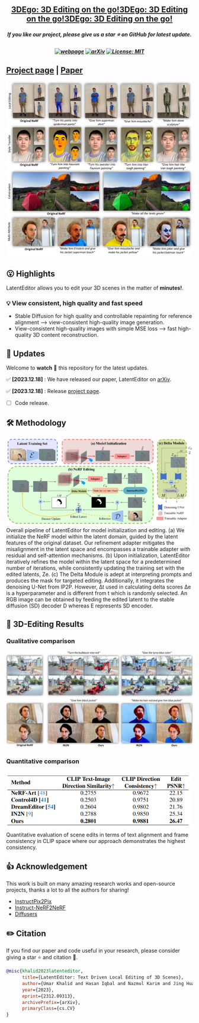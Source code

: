 <h2 align="center"> <a href="https://github.com/umarkhalidAI/LatentEditor">3DEgo: 3D Editing on the go!3DEgo: 3D Editing on the go!3DEgo: 3D Editing on the go!</a></h2>
<h5 align="center"> If you like our project, please give us a star ⭐ on GitHub for latest update.  </h2>

<h5 align="center">

[![webpage](https://img.shields.io/badge/Webpage-blue)](https://latenteditor.github.io/)
[![arXiv](https://img.shields.io/badge/Arxiv-2312.09313-b31b1b.svg?logo=arXiv)](https://arxiv.org/abs/2312.09313)
[![License: MIT](https://img.shields.io/badge/License-MIT-yellow.svg)](https://github.com/umarkhalidAI/LatentEditor/blob/main/LICENSE) 


</h5>

## [Project page](https://latenteditor.github.io/) | [Paper](https://arxiv.org/abs/2312.09313) 


<img src="assets/teaser_final.jpg"/>

## 😮 Highlights

LatentEditor allows you to edit your 3D scenes in the matter of **minutes!**.



### 💡 View consistent, high quality and fast speed
- Stable Diffusion for high quality and controllable repainting for reference alignment   -->   view-consistent high-quality image generation.
- View-consistent high-quality images with simple MSE loss   -->   fast high-quality 3D content reconstruction.



## 🚩 **Updates**

Welcome to **watch** 👀 this repository for the latest updates.

✅ **[2023.12.18]** : We have released our paper, LatentEditor on [arXiv](https://arxiv.org/abs/2312.09313).

✅ **[2023.12.18]** : Release [project page](https://latenteditor.github.io/).
- [ ] Code release.

## 🛠️ Methodology

<img src="assets/main_fig.jpg"/>
Overall pipeline of LatentEditor for model initialization and editing. (a) We initialize the NeRF model within the latent domain, guided by the latent features of the original dataset. Our refinement adapter mitigates the misalignment in the latent space and encompasses a trainable adapter with residual and self-attention mechanisms. (b) Upon initialization, LatentEditor iteratively refines the model within the latent space for a predetermined number of iterations, while consistently updating the training set with the edited latents, Ze. (c) The Delta Module is adept at interpreting prompts and produces the mask for targeted editing. Additionally, it integrates the denoising U-Net from IP2P. However, ∆t used in calculating delta scores ∆e is a hyperparameter and is different from t which is randomly selected. An RGB image can be obtained by feeding the edited latent to the stable diffusion (SD) decoder D whereas E represents SD encoder.

## 🚀 3D-Editing Results

### Qualitative comparison

<img src="assets/compare_qual.jpg"/>

### Quantitative comparison

<img src="assets/compare_quan.png"/>
Quantitative evaluation of scene edits in terms of text alignment and frame consistency in CLIP space where our approach demonstrates the highest consistency.

## 👍 **Acknowledgement**
This work is built on many amazing research works and open-source projects, thanks a lot to all the authors for sharing!
* [InstructPix2Pix](https://github.com/timothybrooks/instruct-pix2pix)
* [Instruct-NeRF2NeRF](https://github.com/ayaanzhaque/instruct-nerf2nerf)
* [Diffusers](https://github.com/huggingface/diffusers)

## ✏️ Citation
If you find our paper and code useful in your research, please consider giving a star :star: and citation :pencil:.

```BibTeX
@misc{khalid2023latenteditor,
      title={LatentEditor: Text Driven Local Editing of 3D Scenes}, 
      author={Umar Khalid and Hasan Iqbal and Nazmul Karim and Jing Hua and Chen Chen},
      year={2023},
      eprint={2312.09313},
      archivePrefix={arXiv},
      primaryClass={cs.CV}
}
```
<!---->
